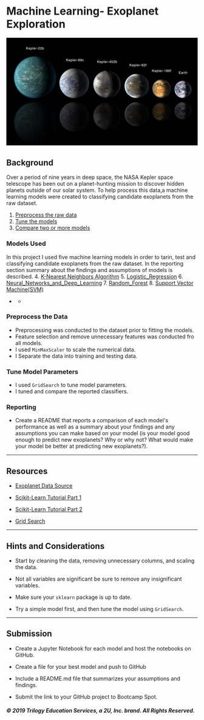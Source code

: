 # Machine Learning- Exoplanet Exploration

![exoplanets.jpg](Images/exoplanets.jpg)

## Background

Over a period of nine years in deep space, the NASA Kepler space telescope has been out on a planet-hunting mission to discover hidden planets outside of our solar system. To help process this data,a machine learning models were created to classifying candidate exoplanets from the raw dataset.

1. [Preprocess the raw data](#Preprocessing-the-Data)
2. [Tune the models](#Tune-Model-Parameters)
3. [Compare two or more models](#Evaluate-Model-Performance)

### Models Used
In this project I used five machine learning models in order to tarin, test and classifying candidate exoplanets from the raw dataset. In the reporting section summary about the findings and assumptions of models is described. 
4. [K-Nearest Neighbors Algorithm](#K-Nearest-Neighbors-Algorithm) 
5. [Logistic_Regression](#Logistic-Regression)
6. [Neural_Networks_and_Deep_Learning](#Neural_Networks_and_Deep_Learning)
7. [Random_Forest](#Random_forest)
8. [Support Vector Machine(SVM)](#Support-Vector-Machine)
- - 

### Preprocess the Data
* Preprocessing was conducted to the dataset prior to fitting the models.
* Feature selection and remove unnecessary features was conducted fro all models.
* I used `MinMaxScaler` to scale the numerical data.
* I Separate the data into training and testing data.

### Tune Model Parameters

* I used `GridSearch` to tune model parameters.
* I tuned and compare the reported classifiers.

### Reporting

* Create a README that reports a comparison of each model's performance as well as a summary about your findings and any assumptions you can make based on your model (is your model good enough to predict new exoplanets? Why or why not? What would make your model be better at predicting new exoplanets?).

- - -

## Resources

* [Exoplanet Data Source](https://www.kaggle.com/nasa/kepler-exoplanet-search-results)

* [Scikit-Learn Tutorial Part 1](https://www.youtube.com/watch?v=4PXAztQtoTg)

* [Scikit-Learn Tutorial Part 2](https://www.youtube.com/watch?v=gK43gtGh49o&t=5858s)

* [Grid Search](https://scikit-learn.org/stable/modules/grid_search.html)

- - -

## Hints and Considerations

* Start by cleaning the data, removing unnecessary columns, and scaling the data.

* Not all variables are significant be sure to remove any insignificant variables.

* Make sure your `sklearn` package is up to date.

* Try a simple model first, and then tune the model using `GridSearch`.

- - -

## Submission

* Create a Jupyter Notebook for each model and host the notebooks on GitHub.

* Create a file for your best model and push to GitHub

* Include a README.md file that summarizes your assumptions and findings.

* Submit the link to your GitHub project to Bootcamp Spot.

##### © 2019 Trilogy Education Services, a 2U, Inc. brand. All Rights Reserved.
